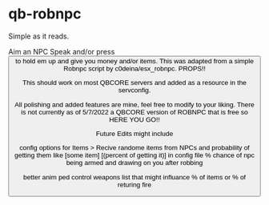 # qb-robnpc
Simple as it reads.

Aim an NPC Speak and/or press <BUTTON> to hold em up and give you money and/or items. <Selected in the Config file>
This was adapted from a simple Robnpc script by c0deina/esx_robnpc. PROPS!!

This should work on most QBCORE servers and added as a resource in the servconfig.

All polishing and added features are mine, feel free to modify to your liking. 
There is not currently as of 5/7/2022 a QBCORE version of ROBNPC that is free so 
HERE YOU GO!!

Future Edits might include 

config options for Items >
  Recive randome items from NPCs and probability of getting them like [some item] [(percent of getting it)] in config file
  % chance of npc being armed and drawing on you after robbing
  
better anim ped control
weapons list that might influance % of items or % of returing fire

